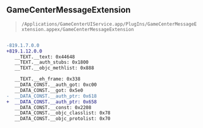 ## GameCenterMessageExtension

> `/Applications/GameCenterUIService.app/PlugIns/GameCenterMessageExtension.appex/GameCenterMessageExtension`

```diff

-819.1.7.0.0
+819.1.12.0.0
   __TEXT.__text: 0x44648
   __TEXT.__auth_stubs: 0x1800
   __TEXT.__objc_methlist: 0x888

   __TEXT.__eh_frame: 0x338
   __DATA_CONST.__auth_got: 0xc00
   __DATA_CONST.__got: 0x5e0
-  __DATA_CONST.__auth_ptr: 0x618
+  __DATA_CONST.__auth_ptr: 0x658
   __DATA_CONST.__const: 0x2208
   __DATA_CONST.__objc_classlist: 0x78
   __DATA_CONST.__objc_protolist: 0x70

```
